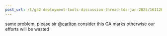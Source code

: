 ```yaml
---
post_url: /t/ga2-deployment-tools-discussion-thread-tds-jan-2025/161120/170
---
```

same problem, please sir [@carlton](/u/carlton) consider this GA marks otherwise our efforts will be wasted